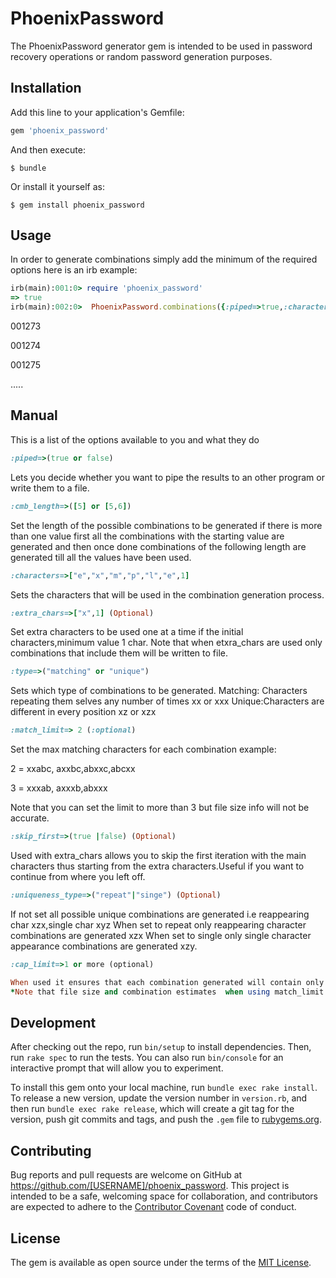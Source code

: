# PhoenixPassword

The PhoenixPassword generator gem is intended to be used 
in password recovery operations or random password generation
purposes.

## Installation

Add this line to your application's Gemfile:

```ruby
gem 'phoenix_password'
```

And then execute:

    $ bundle

Or install it yourself as:

    $ gem install phoenix_password

## Usage
In order to generate combinations simply add the minimum of the required options
here is an irb example:

```ruby
irb(main):001:0> require 'phoenix_password'
=> true
irb(main):002:0>  PhoenixPassword.combinations({:piped=>true,:characters=>[0,1,2,3,4,5,6,7,8,9],:cmb_length=>[6],:type=>'matching'})
```
001273

001274

001275

.....

## Manual
This is a list of the options available to you and what they do

```ruby	
:piped=>(true or false)
```
Lets you decide whether you want to pipe the results to an other program
or write them to a file.

```ruby
:cmb_length=>([5] or [5,6])
```
Set the length of the possible combinations to be generated if
there is more than one value first all the combinations with the
starting value are generated and then once done combinations of
the following length are generated till all the values have been used.

```ruby
:characters=>["e","x","m","p","l","e",1]
```
Sets the characters that will be used in the combination generation process.

```ruby
:extra_chars=>["x",1] (Optional)
```
Set extra characters to be used one at a time if the initial characters,minimum value 1 char.
Note that when etxra_chars are used only combinations that include them will be written to file.
	
```ruby
:type=>("matching" or "unique")
```
Sets which type of combinations to be generated.
Matching: Characters repeating them selves any number of times xx or xxx
Unique:Characters are different in every position xz or xzx

```ruby
:match_limit=> 2 (:optional)
```
Set the max matching characters for each combination example:

2 = xxabc, axxbc,abxxc,abcxx

3 = xxxab, axxxb,abxxx

Note that you can set the limit to more than 3 but file size info will
not be accurate.

```ruby
:skip_first=>(true |false) (Optional)
```
Used with extra_chars allows you to skip the first iteration with the
main characters thus starting from the extra characters.Useful if you
want to continue from where you left off.

```ruby
:uniqueness_type=>("repeat"|"singe") (Optional)
```
If not set all possible unique combinations are generated i.e reappearing char xzx,single char xyz
When set to repeat only reappearing character combinations are generated xzx
When set to single only single character appearance combinations are generated xzy.


```ruby
:cap_limit=>1 or more (optional)

When used it ensures that each combination generated will contain only the amount of capital letters specified.
*Note that file size and combination estimates  when using match_limit may not be accurate*

```



## Development

After checking out the repo, run `bin/setup` to install dependencies. Then, run `rake spec` to run the tests. You can also run `bin/console` for an interactive prompt that will allow you to experiment.

To install this gem onto your local machine, run `bundle exec rake install`. To release a new version, update the version number in `version.rb`, and then run `bundle exec rake release`, which will create a git tag for the version, push git commits and tags, and push the `.gem` file to [rubygems.org](https://rubygems.org).

## Contributing

Bug reports and pull requests are welcome on GitHub at https://github.com/[USERNAME]/phoenix_password. This project is intended to be a safe, welcoming space for collaboration, and contributors are expected to adhere to the [Contributor Covenant](http://contributor-covenant.org) code of conduct.


## License

The gem is available as open source under the terms of the [MIT License](http://opensource.org/licenses/MIT).

